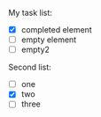 My task list:
- [X] completed element
- [ ] empty element
- [ ] empty2

Second list:
* [ ] one
* [X] two
* [ ] three
